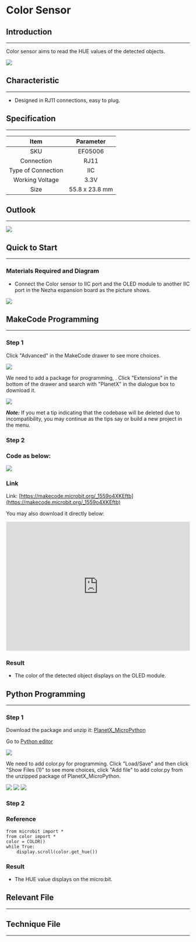 # Color Sensor

## Introduction
---
Color sensor aims to read the HUE values of the detected objects.  

![](./images/05006_01.png)

## Characteristic
---
- Designed in RJ11 connections, easy to plug.

## Specification
---

Item | Parameter 
:-: | :-: 
SKU|EF05006
Connection|RJ11
Type of Connection|IIC
Working Voltage|3.3V
Size|55.8 x 23.8 mm

## Outlook
---


![](./images/05006_02.png)

## Quick to Start
---

### Materials Required and Diagram

- Connect the Color sensor to IIC port and the OLED module to another IIC port in the Nezha expansion board as the picture shows. 


![](./images/05006_03.png)

## MakeCode Programming
---

### Step 1

Click "Advanced" in the MakeCode drawer to see more choices. 

![](./images/05001_04.png)

We need to add a package for programming, . Click "Extensions" in the bottom of the drawer and search with "PlanetX" in the dialogue box to download it. 

![](./images/05001_05.png)

***Note:*** If you met a tip indicating that the codebase will be deleted due to incompatibility, you may continue as the tips say or build a new project in the menu. 

### Step 2

### Code as below:

![](./images/05006_06.png)


### Link
Link: [https://makecode.microbit.org/_1559o4XKEftb](https://makecode.microbit.org/_1559o4XKEftb)

You may also download it directly below: 

<div style="position:relative;height:0;padding-bottom:70%;overflow:hidden;"><iframe style="position:absolute;top:0;left:0;width:100%;height:100%;" src="https://makecode.microbit.org/#pub:_1559o4XKEftb" frameborder="0" sandbox="allow-popups allow-forms allow-scripts allow-same-origin"></iframe></div>  


### Result
- The color of the detected object displays on the OLED module.

## Python Programming 
---


### Step 1
Download the package and unzip it: [PlanetX_MicroPython](https://github.com/lionyhw/PlanetX_MicroPython/archive/master.zip)

Go to   [Python editor](https://python.microbit.org/v/2.0)

![](./images/05001_07.png)

We need to add color.py for programming. Click "Load/Save" and then click "Show Files (1)" to see more choices, click "Add file" to add color.py from the unzipped package of PlanetX_MicroPython. 

![](./images/05001_08.png)
![](./images/05001_09.png)
![](./images/05006_10.png)

### Step 2
### Reference
```
from microbit import *
from color import *
color = COLOR()
while True:
    display.scroll(color.get_hue())
```


### Result
- The HUE value displays on the micro:bit.

## Relevant File
---

## Technique File
---
